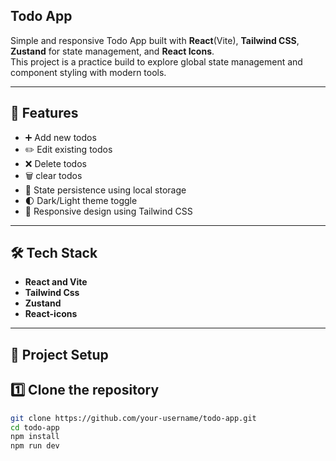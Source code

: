 ## Todo App

Simple and responsive Todo App built with **React**(Vite), **Tailwind CSS**, **Zustand** for state management, and **React Icons**.  
This project is a practice build to explore global state management and component styling with modern tools.

---
## 🚀 Features
- ➕ Add new todos  
- ✏️ Edit existing todos  
- ❌ Delete todos
- 🗑️ clear todos
- 💾 State persistence using local storage
- 🌓 Dark/Light theme toggle  
- 📱 Responsive design using Tailwind CSS  

---
## 🛠️ Tech Stack
- **React and Vite**  
- **Tailwind Css**
- **Zustand**
- **React-icons**

---
## 📂 Project Setup

## 1️⃣ Clone the repository
```bash
git clone https://github.com/your-username/todo-app.git
cd todo-app
npm install
npm run dev

